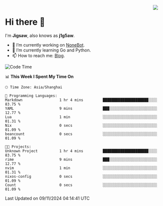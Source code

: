 <a href="#">
  <img align="right" src="https://github-readme-stats.vercel.app/api?username=j1g5awi&count_private=true&show_icons=true&title_color=80070B&text_color=B3B3B3&bg_color=212121&icon_color=80070B" />
</a>

# Hi there 👋

I'm **Jigsaw**, also knows as **j1g5aw**.

- 🔭 I’m currently working on [NoneBot](https://github.com/nonebot).
- 🌱 I’m currently learning Go and Python.
- 📫 How to reach me: [Blog](https://blog.maddestroyer.xyz/).

<!--START_SECTION:waka-->
![Code Time](http://img.shields.io/badge/Code%20Time-1%2C793%20hrs%2032%20mins-blue)

📊 **This Week I Spent My Time On** 

```text
🕑︎ Time Zone: Asia/Shanghai

💬 Programming Languages: 
Markdown                 1 hr 4 mins         █████████████████████░░░░   83.75 % 
YAML                     9 mins              ███░░░░░░░░░░░░░░░░░░░░░░   12.77 % 
Lua                      1 min               ░░░░░░░░░░░░░░░░░░░░░░░░░   01.31 % 
Nix                      0 secs              ░░░░░░░░░░░░░░░░░░░░░░░░░   01.09 % 
beancount                0 secs              ░░░░░░░░░░░░░░░░░░░░░░░░░   01.09 % 

🐱‍💻 Projects: 
Unknown Project          1 hr 4 mins         █████████████████████░░░░   83.75 % 
rime                     9 mins              ███░░░░░░░░░░░░░░░░░░░░░░   12.77 % 
nvim                     1 min               ░░░░░░░░░░░░░░░░░░░░░░░░░   01.31 % 
nixos-config             0 secs              ░░░░░░░░░░░░░░░░░░░░░░░░░   01.09 % 
Count                    0 secs              ░░░░░░░░░░░░░░░░░░░░░░░░░   01.09 % 
```


 Last Updated on 09/11/2024 04:14:41 UTC
<!--END_SECTION:waka-->
